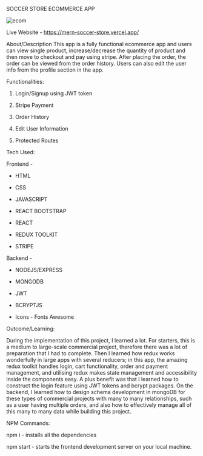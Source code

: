 SOCCER STORE ECOMMERCE APP

![ecom](https://user-images.githubusercontent.com/87212082/164389136-b26e58d6-caac-4752-9d3d-97e0b97e70f5.png)

Live Website - https://mern-soccer-store.vercel.app/

About/Description
This app is a fully functional ecommerce app and users can view single product, increase/decrease the quantity of product and then move to checkout and pay using stripe. After placing the order, the order can be viewed from the order history. Users can also edit the user info from the profile section in the app.

Functionalities:

1. Login/Signup using JWT token

2. Stripe Payment

3. Order History

4. Edit User Information

5. Protected Routes

Tech Used:

Frontend -

- HTML

- CSS

- JAVASCRIPT

- REACT BOOTSTRAP

- REACT

- REDUX TOOLKIT

- STRIPE

Backend -

- NODEJS/EXPRESS

- MONGODB

- JWT

- BCRYPTJS

- Icons - Fonts Awesome

Outcome/Learning:

During the implementation of this project, I learned a lot. For starters, this is a medium to large-scale commercial project, therefore there was a lot of preparation that I had to complete. Then I learned how redux works wonderfully in large apps with several reducers; in this app, the amazing redux toolkit handles login, cart functionality, order and payment management, and utilising redux makes state management and accessibility inside the components easy. A plus benefit was that I learned how to construct the login feature using JWT tokens and bcrypt packages. On the backend, I learned how to design schema development in mongoDB for these types of commercial projects with many to many relationships, such as a user having multiple orders, and also how to effectively manage all of this many to many data while building this project.

NPM Commands:

npm i - installs all the dependencies

npm start - starts the frontend development server on your local machine.
